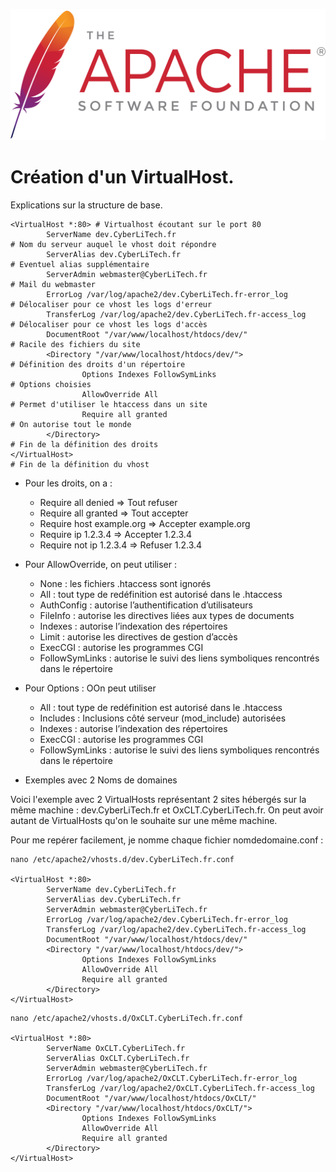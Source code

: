 <a name="Create_VirtualHost.md"></a>
![Apache_logo](./images/Apache_logo.png)

# Création d'un VirtualHost.

Explications sur la structure de base.

```
<VirtualHost *:80> # Virtualhost écoutant sur le port 80
        ServerName dev.CyberLiTech.fr                                  # Nom du serveur auquel le vhost doit répondre
        ServerAlias dev.CyberLiTech.fr                                 # Eventuel alias supplémentaire
        ServerAdmin webmaster@CyberLiTech.fr                           # Mail du webmaster 
        ErrorLog /var/log/apache2/dev.CyberLiTech.fr-error_log         # Délocaliser pour ce vhost les logs d'erreur
        TransferLog /var/log/apache2/dev.CyberLiTech.fr-access_log     # Délocaliser pour ce vhost les logs d'accès
        DocumentRoot "/var/www/localhost/htdocs/dev/"                  # Racile des fichiers du site
        <Directory "/var/www/localhost/htdocs/dev/">                   # Définition des droits d'un répertoire
                Options Indexes FollowSymLinks                         # Options choisies
                AllowOverride All                                      # Permet d'utiliser le htaccess dans un site
                Require all granted                                    # On autorise tout le monde
        </Directory>                                                   # Fin de la définition des droits
</VirtualHost>                                                         # Fin de la définition du vhost
```
- Pour les droits, on a :

  - Require all denied => Tout refuser
  - Require all granted => Tout accepter
  - Require host example.org => Accepter example.org
  - Require ip 1.2.3.4 => Accepter 1.2.3.4
  - Require not ip 1.2.3.4 => Refuser 1.2.3.4

- Pour AllowOverride, on peut utiliser :
  - None : les fichiers .htaccess sont ignorés
  - All : tout type de redéfinition est autorisé dans le .htaccess
  - AuthConfig : autorise l’authentification d’utilisateurs
  - FileInfo : autorise les directives liées aux types de documents
  - Indexes : autorise l’indexation des répertoires
  - Limit : autorise les directives de gestion d’accès
  - ExecCGI : autorise les programmes CGI
  - FollowSymLinks : autorise le suivi des liens symboliques rencontrés dans le répertoire

- Pour Options : OOn peut utiliser
  - All : tout type de redéfinition est autorisé dans le .htaccess
  -  Includes : Inclusions côté serveur (mod_include) autorisées
  - Indexes : autorise l’indexation des répertoires
  - ExecCGI : autorise les programmes CGI
  - FollowSymLinks : autorise le suivi des liens symboliques rencontrés dans le répertoire

- Exemples avec 2 Noms de domaines

Voici l'exemple avec 2 VirtualHosts représentant 2 sites hébergés sur la même machine : dev.CyberLiTech.fr et OxCLT.CyberLiTech.fr. On peut avoir autant de VirtualHosts qu'on le souhaite sur une même machine.

Pour me repérer facilement, je nomme chaque fichier nomdedomaine.conf :

```
nano /etc/apache2/vhosts.d/dev.CyberLiTech.fr.conf

<VirtualHost *:80>
        ServerName dev.CyberLiTech.fr
        ServerAlias dev.CyberLiTech.fr
        ServerAdmin webmaster@CyberLiTech.fr
        ErrorLog /var/log/apache2/dev.CyberLiTech.fr-error_log
        TransferLog /var/log/apache2/dev.CyberLiTech.fr-access_log
        DocumentRoot "/var/www/localhost/htdocs/dev/"
        <Directory "/var/www/localhost/htdocs/dev/">
                Options Indexes FollowSymLinks
                AllowOverride All
                Require all granted
        </Directory>
</VirtualHost>
```
```
nano /etc/apache2/vhosts.d/OxCLT.CyberLiTech.fr.conf

<VirtualHost *:80>
        ServerName OxCLT.CyberLiTech.fr
        ServerAlias OxCLT.CyberLiTech.fr
        ServerAdmin webmaster@CyberLiTech.fr
        ErrorLog /var/log/apache2/OxCLT.CyberLiTech.fr-error_log
        TransferLog /var/log/apache2/OxCLT.CyberLiTech.fr-access_log
        DocumentRoot "/var/www/localhost/htdocs/OxCLT/"
        <Directory "/var/www/localhost/htdocs/OxCLT/">
                Options Indexes FollowSymLinks
                AllowOverride All
                Require all granted
        </Directory>
</VirtualHost>
```

